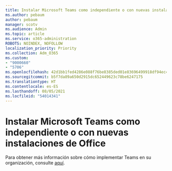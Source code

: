 ```yaml
---
title: Instalar Microsoft Teams como independiente o con nuevas instalaciones de Office
ms.author: pebaum
author: pebaum
manager: scotv
ms.audience: Admin
ms.topic: article
ms.service: o365-administration
ROBOTS: NOINDEX, NOFOLLOW
localization_priority: Priority
ms.collection: Adm_O365
ms.custom:
- "9000660"
- "5706"
ms.openlocfilehash: 42d1bb1fed4286e088f76be8385ded01e83696499918df94ec438ae84fbede7c
ms.sourcegitcommit: b5f7da89a650d2915dc652449623c78be6247175
ms.translationtype: HT
ms.contentlocale: es-ES
ms.lasthandoff: 08/05/2021
ms.locfileid: "54014341"
---
```

# <a name="install-teams-as-standalone-or-with-new-office-installs"></a>Instalar Microsoft Teams como independiente o con nuevas instalaciones de Office

Para obtener más información sobre cómo implementar Teams en su organización, consulte [aquí](https://docs.microsoft.com/alchemyinsights/installing-teams-as-standalone-or-with-new-existing-office-installs).

